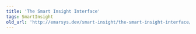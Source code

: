 ```yaml
---
title: 'The Smart Insight Interface'
tags: SmartInsight
old_url: 'http://emarsys.dev/smart-insight/the-smart-insight-interface/'
---
```


<here we introduce all the screens and link to each one>
